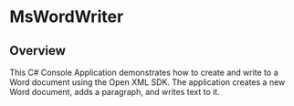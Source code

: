 # MsWordWriter

## Overview

This C# Console Application demonstrates how to create and write to a Word document using the Open XML SDK. The application creates a new Word document, adds a paragraph, and writes text to it.

